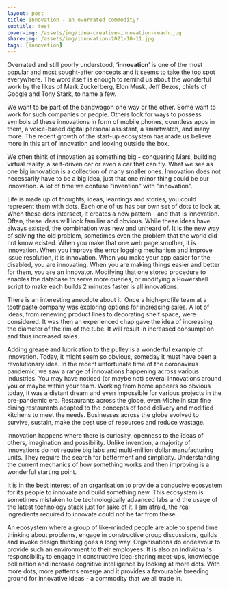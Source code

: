 ```yaml
---
layout: post
title: Innovation - an overrated commodity?
subtitle: test
cover-img: /assets/img/idea-creative-innovation-reach.jpg
share-img: /assets/img/innovation-2021-10-11.jpg
tags: [innovation]
---
```


Overrated and still poorly understood, ‘**innovation**’ is one of the most popular and most sought-after concepts and it seems to take the top spot everywhere. The word itself is enough to remind us about the wonderful work by the likes of Mark Zuckerberg, Elon Musk, Jeff Bezos, chiefs of Google and Tony Stark, to name a few. 

We want to be part of the bandwagon one way or the other. Some want to work for such companies or people. Others look for ways to possess symbols of these innovations in form of mobile phones, countless apps in them, a voice-based digital personal assistant, a smartwatch, and many more. The recent growth of the start-up ecosystem has made us believe more in this art of innovation and looking outside the box.

We often think of innovation as something big - conquering Mars, building virtual reality, a self-driven car or even a car that can fly. What we see as one big innovation is a collection of many smaller ones. Innovation does not necessarily have to be a big idea, just that one minor thing could be our innovation. A lot of time we confuse "invention" with "innovation".

Life is made up of thoughts, ideas, learnings and stories, you could represent them with dots. Each one of us has our own set of dots to look at. When these dots intersect, it creates a new pattern - and that is innovation. Often, these ideas will look familiar and obvious. While these ideas have always existed, the combination was new and unheard of. It is the new way of solving the old problem, sometimes even the problem that the world did not know existed. When you make that one web page smother, it is innovation. When you improve the error logging mechanism and improve issue resolution, it is innovation. When you make your app easier for the disabled, you are innovating. When you are making things easier and better for them, you are an innovator. Modifying that one stored procedure to enables the database to serve more queries, or modifying a Powershell script to make each builds 2 minutes faster is all innovations. 

There is an interesting anecdote about it. Once a high-profile team at a toothpaste company was exploring options for increasing sales. A lot of ideas, from renewing product lines to decorating shelf space, were considered. It was then an experienced chap gave the idea of increasing the diameter of the rim of the tube. It will result in increased consumption and thus increased sales. 

Adding grease and lubrication to the pulley is a wonderful example of innovation. Today, it might seem so obvious, someday it must have been a revolutionary idea. In the recent unfortunate time of the coronavirus pandemic, we saw a range of innovations happening across various industries. You may have noticed (or maybe not) several innovations around you or maybe within your team. Working from home appears so obvious today, it was a distant dream and even impossible for various projects in the pre-pandemic era. Restaurants across the globe, even Michelin star fine dining restaurants adapted to the concepts of food delivery and modified kitchens to meet the needs. Businesses across the globe evolved to survive, sustain, make the best use of resources and reduce wastage. 

Innovation happens where there is curiosity, openness to the ideas of others, imagination and possibility.  Unlike invention, a majority of innovations do not require big labs and multi-million dollar manufacturing units. They require the search for betterment and simplicity. Understanding the current mechanics of how something works and then improving is a wonderful starting point. 

It is in the best interest of an organisation to provide a conducive ecosystem for its people to innovate and build something new. This ecosystem is sometimes mistaken to be technologically advanced labs and the usage of the latest technology stack just for sake of it. I am afraid, the real ingredients required to innovate could not be far from these. 

An ecosystem where a group of like-minded people are able to spend time thinking about problems, engage in constructive group discussions, guilds and invoke design thinking goes a long way. Organisations do endeavour to provide such an environment to their employees. It is also an individual's responsibility to engage in constructive idea-sharing meet-ups, knowledge pollination and increase cognitive intelligence by looking at more dots. With more dots, more patterns emerge and it provides a favourable breeding ground for innovative ideas - a commodity that we all trade in.
